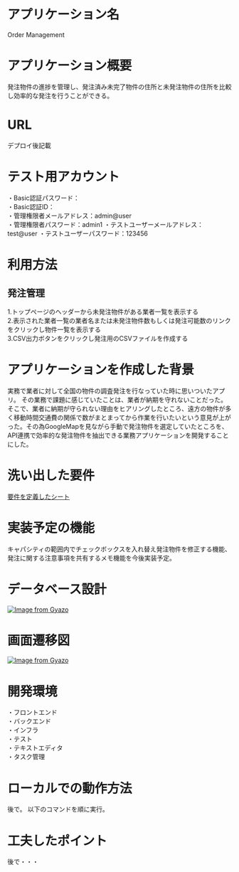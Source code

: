 
# アプリケーション名
Order Management

# アプリケーション概要
発注物件の進捗を管理し、発注済み未完了物件の住所と未発注物件の住所を比較し効率的な発注を行うことができる。

# URL
デプロイ後記載

# テスト用アカウント 
・Basic認証パスワード：  
・Basic認証ID：  
・管理権限者メールアドレス：admin@user  
・管理権限者パスワード：admin1
・テストユーザーメールアドレス：test@user
・テストユーザーパスワード：123456

# 利用方法
## 発注管理
1.トップページのヘッダーから未発注物件がある業者一覧を表示する  
2.表示された業者一覧の業者名または未発注物件数もしくは発注可能数のリンクをクリックし物件一覧を表示する  
3.CSV出力ボタンをクリックし発注用のCSVファイルを作成する

# アプリケーションを作成した背景
実務で業者に対して全国の物件の調査発注を行なっていた時に思いついたアプリ。
その業務で課題に感じていたことは、業者が納期を守れないことだった。そこで、業者に納期が守られない理由をヒアリングしたところ、遠方の物件が多く移動時間交通費の関係で数がまとまってから作業を行いたいという意見が上がった。その為GoogleMapを見ながら手動で発注物件を選定していたところを、API連携で効率的な発注物件を抽出できる業務アプリケーションを開発することにした。

# 洗い出した要件
[要件を定義したシート](https://docs.google.com/spreadsheets/d/12mUmXy1OOovkxrJ8fVpqVtcQO2olVZ-m6qJ8mCSMbJM/edit#gid=982722306)

# 実装予定の機能
キャパシティの範囲内でチェックボックスを入れ替え発注物件を修正する機能、発注に関する注意事項を共有するメモ機能を今後実装予定。

# データベース設計

[![Image from Gyazo](https://i.gyazo.com/4bd7a1f2b859698509a4b3cb2fa0df3c.png)](https://gyazo.com/4bd7a1f2b859698509a4b3cb2fa0df3c)

# 画面遷移図

[![Image from Gyazo](https://i.gyazo.com/1f2ea8f1c140dd1185528874bfe4b27b.png)](https://gyazo.com/1f2ea8f1c140dd1185528874bfe4b27b)


# 開発環境
・フロントエンド  
・バックエンド  
・インフラ  
・テスト  
・テキストエディタ  
・タスク管理


# ローカルでの動作方法
後で。
以下のコマンドを順に実行。



# 工夫したポイント
後で・・・